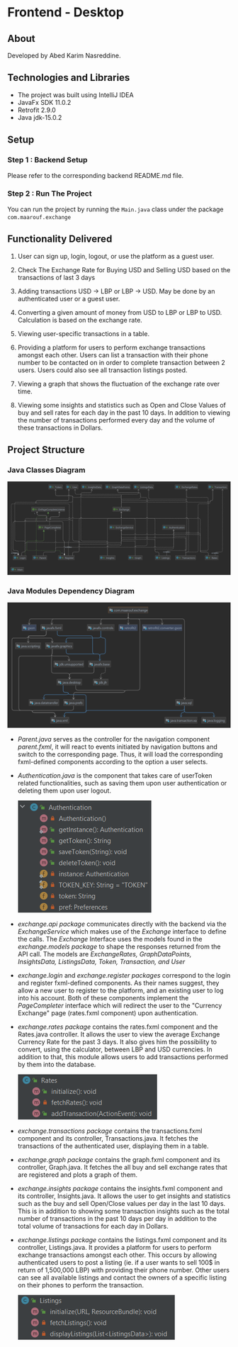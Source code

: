 # Frontend - Desktop

## About
Developed by Abed Karim Nasreddine.

## Technologies and Libraries
* The project was built using IntelliJ IDEA
* JavaFx SDK 11.0.2
* Retrofit 2.9.0
* Java jdk-15.0.2

## Setup

### Step 1 : Backend Setup
Please refer to the corresponding backend README.md file.

### Step 2 : Run The Project
You can run the project by running the `Main.java` class under the package `com.maarouf.exchange`

## Functionality Delivered
1) User can sign up, login, logout, or use the platform as a guest user.

2) Check The Exchange Rate for Buying USD and Selling USD based on the transactions of last 3 days

3) Adding transactions USD -> LBP or LBP -> USD. May be done by an authenticated user or a guest user.

4) Converting a given amount of money from USD to LBP or LBP to USD. Calculation is based on the exchange rate.

5) Viewing user-specific transactions in a table.

6) Providing a platform for users to perform exchange transactions amongst each other. Users can list a transaction with their phone number to be contacted on in order to complete transaction between 2 users. Users could also see all transaction listings posted.

7) Viewing a graph that shows the fluctuation of the exchange rate over time.

8) Viewing some insights and statistics such as Open and Close Values of buy and sell rates for each day in the past 10 days. In addition to viewing the number of transactions performed every day and the volume of these transactions in Dollars.

## Project Structure

### Java Classes Diagram 
![img.png](img.png)

### Java Modules Dependency Diagram
![img_1.png](img_1.png)

* _Parent.java_ serves as the controller for the navigation component _parent.fxml_, it will react to events initiated by navigation buttons and switch to the corresponding page. Thus, it will load the corresponding fxml-defined components according to the option a user selects.
* _Authentication.java_ is the component that takes care of userToken related functionalities, such as saving them upon user authentication or deleting them upon user logout.
 
    ![img_2.png](img_2.png)
* _exchange.api package_ communicates directly with the backend via the _ExchangeService_ which makes use of the _Exchange_ interface to define the calls. The _Exchange_ Interface uses the models found in the _exchange.models package_ to shape the responses returned from the API call. The models are _ExchangeRates, GraphDataPoints, InsightsData, ListingsData, Token, Transaction, and User_
* _exchange.login_ and _exchange.register packages_ correspond to the login and register fxml-defined components. As their names suggest, they allow a new user to register to the platform, and an existing user to log into his account. Both of these components implement the _PageCompleter_ interface which will redirect the user to the "Currency Exchange" page (rates.fxml component) upon authentication.
* _exchange.rates package_ contains the rates.fxml component and the Rates.java controller. It allows the user to view the average Exchange Currency Rate for the past 3 days. It also gives him the possibility to convert, using the calculator, between LBP and USD currencies. In addition to that, this module allows users to add transactions performed by them into the database. 

    ![img_3.png](img_3.png)

* _exchange.transactions package_ contains the transactions.fxml component and its controller, Transactions.java. It fetches the transactions of the authenticated user, displaying them in a table.
* _exchange.graph package_ contains the graph.fxml component and its controller, Graph.java. It fetches the all buy and sell exchange rates that are registered and plots a graph of them.
* _exchange.insights package_ contains the insights.fxml component and its controller, Insights.java. It allows the user to get insights and statistics such as the buy and sell Open/Close values per day in the last 10 days. This is in addition to showing some transaction insights such as the total number of transactions in the past 10 days per day in addition to the total volume of transactions for each day in Dollars.
* _exchange.listings package_ contains the listings.fxml component and its controller, Listings.java. It provides a platform for users to perform exchange transactions amongst each other. This occurs by allowing authenticated users to post a listing (ie. if a user wants to sell 100$ in return of 1,500,000 LBP) with providing their phone number. Other users can see all available listings and contact the owners of a specific listing on their phones to perform the transaction. 

  ![img_4.png](img_4.png)